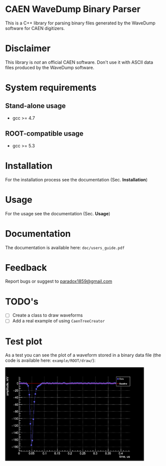 # CAEN WaveDump Binary Parser
This is a C++ library for parsing binary files generated by the WaveDump software for CAEN digitizers.

# Disclaimer
This library is *not* an official CAEN software. Don't use it with ASCII data files produced by the WaveDump software.

# System requirements
## Stand-alone usage
  * gcc >= 4.7
## ROOT-compatible usage
  * gcc >= 5.3

# Installation
For the installation process see the documentation (Sec. **Installation**)

# Usage
For the usage see the documentation (Sec. **Usage**)

# Documentation
The documentation is available here: `doc/users_guide.pdf`

# Feedback
Report bugs or suggest to paradox1859@gmail.com

# TODO's
- [ ] Create a class to draw waveforms
- [ ] Add a real example of using `CaenTreeCreator` 

# Test plot
As a test you can see the plot of a waveform stored in a binary data file (the code is available here: `example/ROOT/draw/`):
<p float="center">
  <img src="https://github.com/LRDPRDX/CAEN-Binary-Parser/blob/master/pictures/example/single_dat.png" height="300">
</p>
